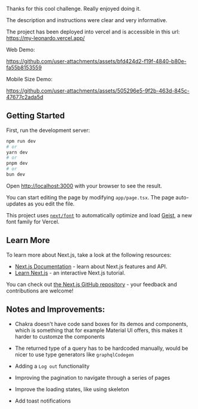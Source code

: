 Thanks for this cool challenge. Really enjoyed doing it.

The description and instructions were clear and very informative.

The project has been deployed into vercel and is accessible in this url:
https://my-leonardo.vercel.app/

Web Demo:

https://github.com/user-attachments/assets/bfd424d2-f19f-4840-b80e-fa55b8153559

Mobile Size Demo:

https://github.com/user-attachments/assets/505296e5-9f2b-463d-845c-47677c2ada5d


## Getting Started

First, run the development server:

```bash
npm run dev
# or
yarn dev
# or
pnpm dev
# or
bun dev
```

Open [http://localhost:3000](http://localhost:3000) with your browser to see the result.

You can start editing the page by modifying `app/page.tsx`. The page auto-updates as you edit the file.

This project uses [`next/font`](https://nextjs.org/docs/app/building-your-application/optimizing/fonts) to automatically optimize and load [Geist](https://vercel.com/font), a new font family for Vercel.

## Learn More

To learn more about Next.js, take a look at the following resources:

- [Next.js Documentation](https://nextjs.org/docs) - learn about Next.js features and API.
- [Learn Next.js](https://nextjs.org/learn) - an interactive Next.js tutorial.

You can check out [the Next.js GitHub repository](https://github.com/vercel/next.js) - your feedback and contributions are welcome!

## Notes and Improvements:
- Chakra doesn't have code sand boxes for its demos and components, which is something that for example Material UI offers, this makes it harder to customze the components

- The returned type of a query has to be hardcoded manually, would be nicer to use type generators like `graphqlCodegen`

- Adding a `Log out` functionality
- Improving the pagination to navigate through a series of pages
- Improve the loading states, like using skeleton
- Add toast notifications
